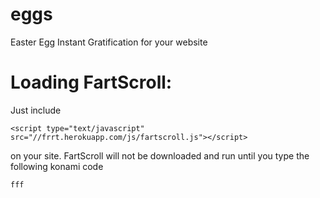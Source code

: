 eggs
====

Easter Egg Instant Gratification for your website



Loading FartScroll:
====
Just include

    <script type="text/javascript" src="//frrt.herokuapp.com/js/fartscroll.js"></script>

on your site. FartScroll will not be downloaded and run until you type the following konami code

    fff